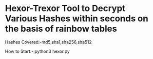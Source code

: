 # Hexor-Trexor Tool to Decrypt Various Hashes within seconds on the basis of rainbow tables 

Hashes Covered:-md5,sha1,sha256,sha512

How to Start:-
python3 hexor.py
